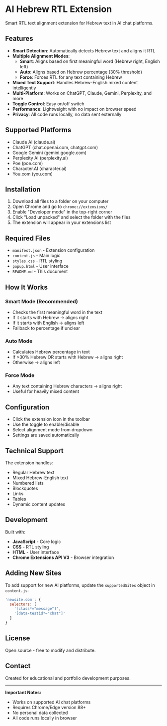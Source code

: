 # AI Hebrew RTL Extension

Smart RTL text alignment extension for Hebrew text in AI chat platforms.

## Features

- **Smart Detection**: Automatically detects Hebrew text and aligns it RTL
- **Multiple Alignment Modes**: 
  - **Smart**: Aligns based on first meaningful word (Hebrew right, English left)
  - **Auto**: Aligns based on Hebrew percentage (30% threshold)
  - **Force**: Forces RTL for any text containing Hebrew
- **Mixed Text Support**: Handles Hebrew-English mixed content intelligently
- **Multi-Platform**: Works on ChatGPT, Claude, Gemini, Perplexity, and more
- **Toggle Control**: Easy on/off switch
- **Performance**: Lightweight with no impact on browser speed
- **Privacy**: All code runs locally, no data sent externally

## Supported Platforms

- Claude AI (claude.ai)
- ChatGPT (chat.openai.com, chatgpt.com)
- Google Gemini (gemini.google.com)
- Perplexity AI (perplexity.ai)
- Poe (poe.com)
- Character.AI (character.ai)
- You.com (you.com)

## Installation

1. Download all files to a folder on your computer
2. Open Chrome and go to `chrome://extensions/`
3. Enable "Developer mode" in the top-right corner
4. Click "Load unpacked" and select the folder with the files
5. The extension will appear in your extensions list

## Required Files

- `manifest.json` - Extension configuration
- `content.js` - Main logic
- `styles.css` - RTL styling
- `popup.html` - User interface
- `README.md` - This document

## How It Works

### Smart Mode (Recommended)
- Checks the first meaningful word in the text
- If it starts with Hebrew → aligns right
- If it starts with English → aligns left
- Fallback to percentage if unclear

### Auto Mode
- Calculates Hebrew percentage in text
- If >30% Hebrew OR starts with Hebrew → aligns right
- Otherwise → aligns left

### Force Mode
- Any text containing Hebrew characters → aligns right
- Useful for heavily mixed content

## Configuration

- Click the extension icon in the toolbar
- Use the toggle to enable/disable
- Select alignment mode from dropdown
- Settings are saved automatically

## Technical Support

The extension handles:
- Regular Hebrew text
- Mixed Hebrew-English text
- Numbered lists
- Blockquotes
- Links
- Tables
- Dynamic content updates

## Development

Built with:
- **JavaScript** - Core logic
- **CSS** - RTL styling
- **HTML** - User interface
- **Chrome Extensions API V3** - Browser integration

## Adding New Sites

To add support for new AI platforms, update the `supportedSites` object in `content.js`:

```javascript
'newsite.com': {
  selectors: [
    '[class*="message"]',
    '[data-testid*="chat"]'
  ]
}
```

## License

Open source - free to modify and distribute.

## Contact

Created for educational and portfolio development purposes.

---

**Important Notes:**
- Works on supported AI chat platforms
- Requires Chrome/Edge version 88+
- No personal data collected
- All code runs locally in browser